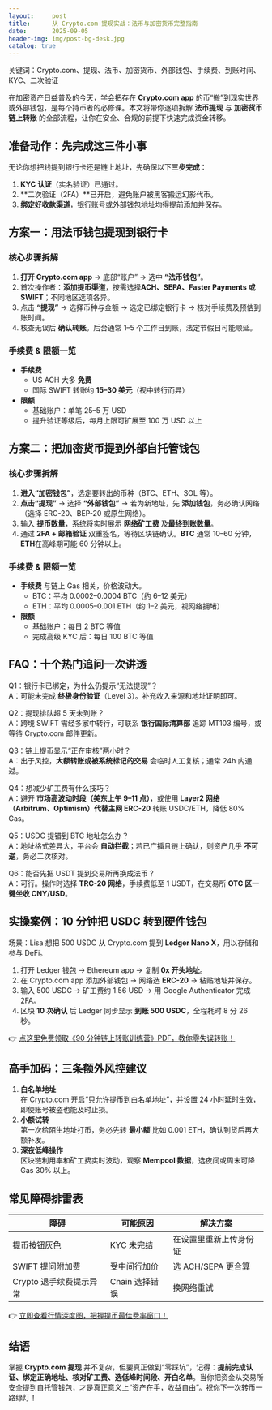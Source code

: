 ```yaml
---
layout:     post
title:      从 Crypto.com 提现实战：法币与加密货币完整指南
date:       2025-09-05
header-img: img/post-bg-desk.jpg
catalog: true
---
```


关键词：Crypto.com、提现、法币、加密货币、外部钱包、手续费、到账时间、KYC、二次验证

在加密资产日益普及的今天，学会把存在 **Crypto.com app** 的币“搬”到现实世界或外部钱包，是每个持币者的必修课。本文将带你逐项拆解 **法币提现** 与 **加密货币链上转账** 的全部流程，让你在安全、合规的前提下快速完成资金转移。

## 准备动作：先完成这三件小事

无论你想把钱提到银行卡还是链上地址，先确保以下**三步完成**：
1. **KYC 认证**（实名验证）已通过。
2. **二次验证（2FA）**已开启，避免账户被黑客搬运幻影代币。
3. **绑定好收款渠道**，银行账号或外部钱包地址均得提前添加并保存。

## 方案一：用法币钱包提现到银行卡

### 核心步骤拆解
1. **打开 Crypto.com app** → 底部“账户” → 选中 **“法币钱包”**。
2. 首次操作者：**添加提币渠道**，按需选择**ACH、SEPA、Faster Payments 或 SWIFT**；不同地区选项各异。
3. 点击 **“提现”** → 选择币种与金额 → 选定已绑定银行卡 → 核对手续费及预估到账时间。
4. 核查无误后 **确认转账**。后台通常 1–5 个工作日到账，法定节假日可能顺延。

### 手续费 & 限额一览
- **手续费**  
  - US ACH 大多 **免费**  
  - 国际 SWIFT 转账约 **15–30 美元**（视中转行而异）
- **限额**  
  - 基础账户：单笔 25–5 万 USD  
  - 提升验证等级后，每月上限可扩展至 100 万 USD 以上

## 方案二：把加密货币提到外部自托管钱包

### 核心步骤拆解
1. **进入“加密钱包”**，选定要转出的币种（BTC、ETH、SOL 等）。
2. **点击“提现”** → 选择 **“外部钱包”** → 若为新地址，先 **添加钱包**，务必确认网络（选择 ERC-20、BEP-20 或原生网络）。
3. 输入 **提币数量**，系统将实时展示 **网络矿工费** 及**最终到账数量**。
4. 通过 **2FA + 邮箱验证** 双重签名，等待区块链确认。**BTC** 通常 10–60 分钟，**ETH**在高峰期可能 60 分钟以上。

### 手续费 & 限额一览
- **手续费**  与链上 Gas 相关，价格波动大。  
  - BTC：平均 0.0002–0.0004 BTC（约 6–12 美元）  
  - ETH：平均 0.0005–0.001 ETH（约 1–2 美元，视网络拥堵）
- **限额**  
  - 基础账户：每日 2 BTC 等值  
  - 完成高级 KYC 后：每日 100 BTC 等值

## FAQ：十个热门追问一次讲透

Q1：银行卡已绑定，为什么仍提示“无法提现”？  
A：可能未完成 **终极身份验证**（Level 3）。补充收入来源和地址证明即可。

Q2：提现排队超 5 天未到账？  
A：跨境 SWIFT 需经多家中转行，可联系 **银行国际清算部** 追踪 MT103 编号，或等待 Crypto.com 邮件更新。

Q3：链上提币显示“正在审核”两小时？  
A：出于风控，**大额转账或被系统标记的交易** 会临时人工复核；通常 24h 内通过。

Q4：想减少矿工费有什么技巧？  
A：避开 **市场高波动时段（美东上午 9–11 点）**，或使用 **Layer2 网络（Arbitrum、Optimism）代替主网 ERC-20** 转账 USDC/ETH，降低 80% Gas。

Q5：USDC 提错到 BTC 地址怎么办？  
A：地址格式差异大，平台会 **自动拦截**；若已广播且链上确认，则资产几乎 **不可逆**，务必二次核对。

Q6：能否先把 USDT 提到交易所再换成法币？  
A：可行。操作时选择 **TRC-20 网络**，手续费低至 1 USDT，在交易所 **OTC 区一键坐收 CNY/USD**。

## 实操案例：10 分钟把 USDC 转到硬件钱包
场景：Lisa 想把 500 USDC 从 Crypto.com 提到 **Ledger Nano X**，用以存储和参与 DeFi。  
1. 打开 Ledger 钱包 → Ethereum app → 复制 **0x 开头地址**。  
2. 在 Crypto.com app 添加外部钱包 → 网络选 **ERC-20** → 粘贴地址并保存。  
3. 输入 500 USDC → 矿工费约 1.56 USD → 用 Google Authenticator 完成 2FA。  
4. 区块 **10 次确认** 后 Ledger 同步显示 **到账 500 USDC**，全程耗时 8 分 26 秒。

👉 [点这里免费领取《90 分钟链上转账训练营》PDF，教你零失误转账！](https://okxdog.com/)

## 高手加码：三条额外风控建议
1. **白名单地址**  
   在 Crypto.com 开启“只允许提币到白名单地址”，并设置 24 小时延时生效，即使账号被盗也能及时止损。
2. **小额试转**  
   第一次给陌生地址打币，务必先转 **最小额** 比如 0.001 ETH，确认到货后再大额补发。
3. **深夜低峰操作**  
   区块链利用率和矿工费实时波动，观察 **Mempool 数据**，选夜间或周末可降 Gas 30% 以上。

## 常见障碍排雷表
| 障碍 | 可能原因 | 解决方案 |
|---|---|---|
| 提币按钮灰色 | KYC 未完结 | 在设置里重新上传身份证 |
| SWIFT 提问附加费 | 受中间行加价 | 选 ACH/SEPA 更合算 |
| Crypto 退手续费提示异常 | Chain 选择错误 | 换网络重试 |

👉 [立即查看行情深度图，把握提币最佳费率窗口！](https://okxdog.com/)

## 结语
掌握 **Crypto.com 提现** 并不复杂，但要真正做到“零踩坑”，记得：**提前完成认证、绑定正确地址、核对矿工费、选低峰时间段、开白名单**。当你把资金从交易所安全提到自托管钱包，才是真正意义上“资产在手，收益自由”。祝你下一次转币一路绿灯！